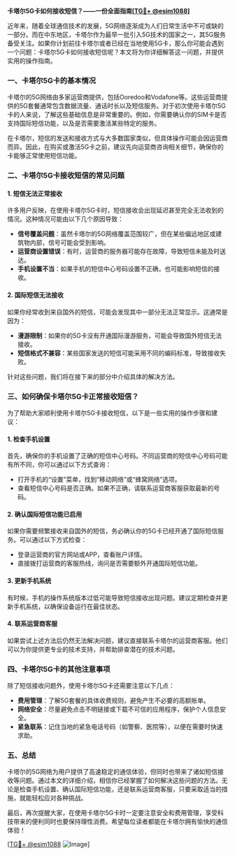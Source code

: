 **卡塔尔5G卡如何接收短信？——一份全面指南[[TG💪+ @esim1088](https://t.me/s/esim1088)]**

近年来，随着全球通信技术的发展，5G网络逐渐成为人们日常生活中不可或缺的一部分。而在中东地区，卡塔尔作为最早一批引入5G技术的国家之一，其5G服务备受关注。如果你计划前往卡塔尔或者已经在当地使用5G卡，那么你可能会遇到一个问题：卡塔尔5G卡如何接收短信呢？本文将为你详细解答这一问题，并提供实用的操作指南。

### 一、卡塔尔5G卡的基本情况

卡塔尔的5G网络由多家运营商提供，包括Ooredoo和Vodafone等。这些运营商提供的5G套餐通常包含数据流量、通话时长以及短信服务。对于初次使用卡塔尔5G卡的人来说，了解这些基础信息是非常重要的。例如，你需要确认你的SIM卡是否支持国际短信功能，以及是否需要激活某些特定的服务。

在卡塔尔，短信的发送和接收方式与大多数国家类似，但具体操作可能会因运营商而异。因此，在购买或激活5G卡之前，建议先向运营商咨询相关细节，确保你的卡能够正常使用短信功能。

### 二、卡塔尔5G卡接收短信的常见问题

#### 1. 短信无法正常接收

许多用户反映，在使用卡塔尔5G卡时，短信接收会出现延迟甚至完全无法收到的情况。这种情况可能由以下几个原因导致：

- **信号覆盖问题**：虽然卡塔尔的5G网络覆盖范围较广，但在某些偏远地区或建筑物内部，信号可能会受到影响。
- **运营商设置错误**：有时，运营商的服务器可能存在故障，导致短信未能及时送达。
- **手机设置不当**：如果手机的短信中心号码设置不正确，也可能影响短信的接收。

#### 2. 国际短信无法接收

如果你经常收到来自国外的短信，可能会发现其中一部分无法正常显示。这通常是因为：

- **漫游限制**：如果你的5G卡没有开通国际漫游服务，可能会导致国外短信无法接收。
- **短信格式不兼容**：某些国家发送的短信可能采用不同的编码标准，导致接收失败。

针对这些问题，我们将在接下来的部分中介绍具体的解决方法。

### 三、如何确保卡塔尔5G卡正常接收短信？

为了帮助大家顺利使用卡塔尔5G卡接收短信，以下是一些实用的操作步骤和建议：

#### 1. 检查手机设置

首先，确保你的手机设置了正确的短信中心号码。不同运营商的短信中心号码可能有所不同，你可以通过以下方式查询：

- 打开手机的“设置”菜单，找到“移动网络”或“蜂窝网络”选项。
- 查看短信中心号码是否正确。如果不正确，请联系运营商客服获取最新的号码。

#### 2. 确认国际短信功能已启用

如果你需要频繁接收来自国外的短信，务必确认你的5G卡已经开通了国际短信服务。可以通过以下方式检查：

- 登录运营商的官方网站或APP，查看账户详情。
- 直接拨打运营商的客服热线，询问是否需要额外开通国际短信功能。

#### 3. 更新手机系统

有时候，手机的操作系统版本过低可能导致短信接收出现问题。建议定期检查并更新手机系统，以确保设备运行在最佳状态。

#### 4. 联系运营商客服

如果尝试上述方法后仍然无法解决问题，建议直接联系卡塔尔的运营商客服。他们可以为你提供更专业的技术支持，并帮助排查潜在的技术问题。

### 四、卡塔尔5G卡的其他注意事项

除了短信接收问题外，使用卡塔尔5G卡还需要注意以下几点：

- **费用管理**：了解5G套餐的具体收费规则，避免产生不必要的高额账单。
- **网络安全**：尽量避免点击不明链接或下载不可信的应用程序，保护个人信息安全。
- **紧急联系**：记住当地的紧急电话号码（如警察、医院等），以便在需要时快速求助。

### 五、总结

卡塔尔的5G网络为用户提供了高速稳定的通信体验，但同时也带来了诸如短信接收等问题。通过本文的详细介绍，相信你已经掌握了如何解决这些问题的方法。无论是检查手机设置、确认国际短信功能，还是联系运营商客服，只要采取适当的措施，就能轻松应对各种挑战。

最后，再次提醒大家，在使用卡塔尔5G卡时一定要注意安全和费用管理，享受科技带来的便利同时也要保持理性消费。希望每位读者都能在卡塔尔拥有愉快的通信体验！

[[TG💪+ @esim1088](https://t.me/s/esim1088) ![Image](https://i.postimg.cc/4NQfJmqS/Snipaste-2025-05-13-00-14-12.png)]